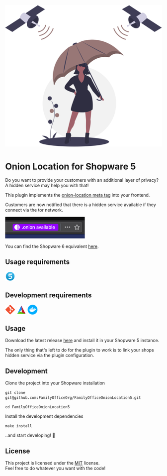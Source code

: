 <h1 align="center">
    <img src="assets/logo.svg" width="512px">
</h1>

# Onion Location for Shopware 5

Do you want to provide your customers with an additional layer of privacy? A hidden service may help you with that!

This plugin implements the [onion-location meta tag](https://community.torproject.org/onion-services/advanced/onion-location/#using-an-html-<meta>-attribute) into your frontend.

Customers are now notified that there is a hidden service available if they connect via the tor network.

<img src="assets/onion_available.png" width="256px">

You can find the Shopware 6 equivalent [here](https://github.com/FamilyOfficeOrg/FamilyOfficeOnionLocation).

## Usage requirements

<p float="left">
    <a href="http://shopware.com"><img src="assets/shopware.png" alt="shopware" width="32"/></a>
</p>

## Development requirements

<p float="left">
    <a href="https://git-scm.com"><img src="assets/git.png" alt="git" width="32"/></a>
    <a href="https://cmake.org"><img src="assets/cmake.png" alt="cmake" width="32"/></a>
    <a href="https://www.docker.com"><img src="assets/docker.png" alt="docker" width="32"/></a>
</p>

## Usage

Download the latest release [here](https://github.com/FamilyOfficeOrg/FamilyOfficeOnionLocation5/releases/latest) and install it in your Shopware 5 instance.

The only thing that's left to do for the plugin to work is to link your shops hidden service via the plugin configuration.

## Development

Clone the project into your Shopware installation

```shell
git clone git@github.com:FamilyOfficeOrg/FamilyOfficeOnionLocation5.git
```

```shell
cd FamilyOfficeOnionLocation5
```

Install the development dependencies

```shell
make install
```

..and start developing! 🥳

## License

This project is licensed under the [MIT](LICENSE) license.  
Feel free to do whatever you want with the code!
